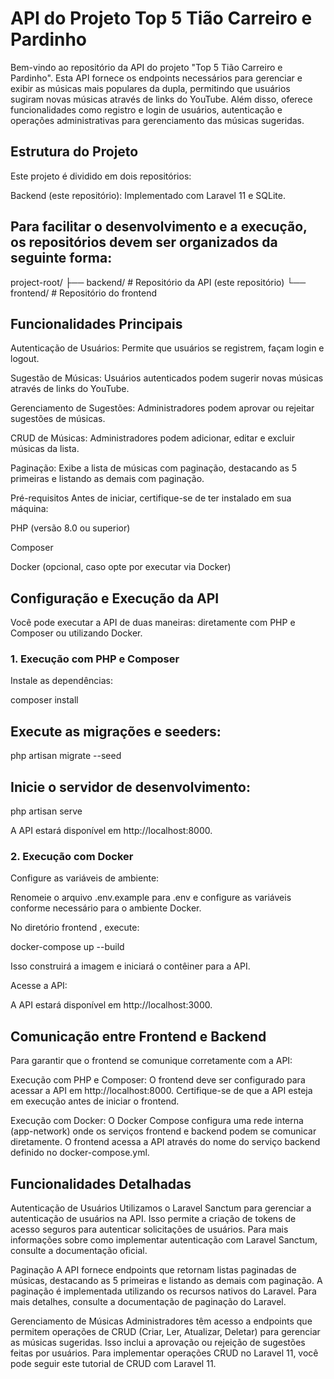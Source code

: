 # API do Projeto Top 5 Tião Carreiro e Pardinho
Bem-vindo ao repositório da API do projeto "Top 5 Tião Carreiro e Pardinho". Esta API fornece os endpoints necessários para gerenciar e exibir as músicas mais populares da dupla, permitindo que usuários sugiram novas músicas através de links do YouTube. Além disso, oferece funcionalidades como registro e login de usuários, autenticação e operações administrativas para gerenciamento das músicas sugeridas.

## Estrutura do Projeto
Este projeto é dividido em dois repositórios:

Backend (este repositório): Implementado com Laravel 11 e SQLite.


## Para facilitar o desenvolvimento e a execução, os repositórios devem ser organizados da seguinte forma:
project-root/
├── backend/   # Repositório da API (este repositório)
└── frontend/  # Repositório do frontend

## Funcionalidades Principais
Autenticação de Usuários: Permite que usuários se registrem, façam login e logout.

Sugestão de Músicas: Usuários autenticados podem sugerir novas músicas através de links do YouTube.

Gerenciamento de Sugestões: Administradores podem aprovar ou rejeitar sugestões de músicas.

CRUD de Músicas: Administradores podem adicionar, editar e excluir músicas da lista.

Paginação: Exibe a lista de músicas com paginação, destacando as 5 primeiras e listando as demais com paginação.

Pré-requisitos
Antes de iniciar, certifique-se de ter instalado em sua máquina:

PHP (versão 8.0 ou superior)

Composer

Docker (opcional, caso opte por executar via Docker)

## Configuração e Execução da API
Você pode executar a API de duas maneiras: diretamente com PHP e Composer ou utilizando Docker.

### 1. Execução com PHP e Composer
Instale as dependências:

composer install

## Execute as migrações e seeders:

php artisan migrate --seed

## Inicie o servidor de desenvolvimento:

php artisan serve

A API estará disponível em http://localhost:8000.

### 2. Execução com Docker
Configure as variáveis de ambiente:

Renomeie o arquivo .env.example para .env e configure as variáveis conforme necessário para o ambiente Docker.

No diretório frontend , execute:

docker-compose up --build

Isso construirá a imagem e iniciará o contêiner para a API.

Acesse a API:

A API estará disponível em http://localhost:3000.

## Comunicação entre Frontend e Backend
Para garantir que o frontend se comunique corretamente com a API:

Execução com PHP e Composer: O frontend deve ser configurado para acessar a API em http://localhost:8000. Certifique-se de que a API esteja em execução antes de iniciar o frontend.

Execução com Docker: O Docker Compose configura uma rede interna (app-network) onde os serviços frontend e backend podem se comunicar diretamente. O frontend acessa a API através do nome do serviço backend definido no docker-compose.yml.

## Funcionalidades Detalhadas
Autenticação de Usuários
Utilizamos o Laravel Sanctum para gerenciar a autenticação de usuários na API. Isso permite a criação de tokens de acesso seguros para autenticar solicitações de usuários. Para mais informações sobre como implementar autenticação com Laravel Sanctum, consulte a documentação oficial.

Paginação
A API fornece endpoints que retornam listas paginadas de músicas, destacando as 5 primeiras e listando as demais com paginação. A paginação é implementada utilizando os recursos nativos do Laravel. Para mais detalhes, consulte a documentação de paginação do Laravel.

Gerenciamento de Músicas
Administradores têm acesso a endpoints que permitem operações de CRUD (Criar, Ler, Atualizar, Deletar) para gerenciar as músicas sugeridas. Isso inclui a aprovação ou rejeição de sugestões feitas por usuários. Para implementar operações CRUD no Laravel 11, você pode seguir este tutorial de CRUD com Laravel 11.



